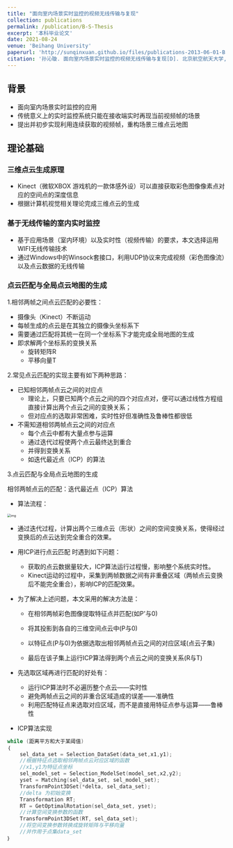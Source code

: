 ```yaml
---
title: "面向室内场景实时监控的视频无线传输与复现"
collection: publications
permalink: /publication/B-S-Thesis
excerpt: '本科毕业论文'
date: 2021-08-24
venue: 'Beihang University'
paperurl: 'http://sunqinxuan.github.io/files/publications-2013-06-01-B.S.Thesis.pdf'
citation: '孙沁璇. 面向室内场景实时监控的视频无线传输与复现[D]. 北京航空航天大学, 2013.'
---
```


## 背景

- 面向室内场景实时监控的应用
- 传统意义上的实时监控系统只能在接收端实时再现当前视频帧的场景
- 提出并初步实现利用连续获取的视频帧，重构场景三维点云地图

## 理论基础

### 三维点云生成原理

- Kinect（微软XBOX 游戏机的一款体感外设）可以直接获取彩色图像像素点对应的空间点的深度信息
- 根据计算机视觉相关理论完成三维点云的生成

### 基于无线传输的室内实时监控

- 基于应用场景（室内环境）以及实时性（视频传输）的要求，本文选择运用WIFI无线传输技术
- 通过Windows中的Winsock套接口，利用UDP协议来完成视频（彩色图像流）以及点云数据的无线传输

### 点云匹配与全局点云地图的生成

1.相邻两帧之间点云匹配的必要性：

- 摄像头（Kinect）不断运动
- 每帧生成的点云是在其独立的摄像头坐标系下
- 需要通过匹配将其统一在同一个坐标系下才能完成全局地图的生成
- 即求解两个坐标系的变换关系
  - 旋转矩阵R
  - 平移向量T

2.常见点云匹配的实现主要有如下两种思路：

- 已知相邻两帧点云之间的对应点
  - 理论上，只要已知两个点云之间的四个对应点对，便可以通过线性方程组直接计算出两个点云之间的变换关系；
  - 但对应点的选取非常困难，实时性好但准确性及鲁棒性都很低
- 不需知道相邻两帧点云之间的对应点
  - 每个点云中都有大量点参与运算
  - 通过迭代过程使两个点云最终达到重合
  - 并得到变换关系
  - 如迭代最近点（ICP）的算法

3.点云匹配与全局点云地图的生成

相邻两帧点云的匹配：迭代最近点（ICP）算法

- 算法流程：

<img src="https://sunqinxuan.github.io/images/publications-BSThesis-2013-06-01-img1.png" alt="img" style="zoom:50%;" />

- 通过迭代过程，计算出两个三维点云（形状）之间的空间变换关系，使得经过变换后的点云达到完全重合的效果。

- 用ICP进行点云匹配 时遇到如下问题：
  - 获取的点云数据量较大，ICP算法运行过程慢，影响整个系统实时性。
  - Kinect运动的过程中，采集到两帧数据之间有非重叠区域（两帧点云变换后不能完全重合），影响ICP的匹配效果。

- 为了解决上述问题，本文采用的解决方法是：

  - 在相邻两帧彩色图像提取特征点并匹配(如P'与0)

  - 将其投影到各自的三维空间点云中(P与0)

  - 以特征点(P与0)为依据选取出相邻两帧点云之间的对应区域(点云子集)

  - 最后在该子集上运行ICP算法得到两个点云之间的变换关系(R与T)

- 先选取区域再进行匹配的好处有：

  - 运行ICP算法时不必遍历整个点云——实时性
  - 避免两帧点云之间的非重合区域造成的误差——准确性
  - 利用匹配特征点来选取对应区域，而不是直接用特征点参与运算——鲁棒性


- ICP算法实现

```c++
while (距离平方和大于某阈值)
｛
    sel_data_set = Selection_DataSet(data_set,x1,y1); 
    //根据特征点选取相邻两帧点云对应区域的函数
    //x1,y1为特征点坐标
    sel_model_set = Selection_ModelSet(model_set,x2,y2);
    yset = Matching(sel_data_set, sel_model_set);
    TransformPoint3DSet(*delta, sel_data_set);
    //delta 为初始变换
    Transformation RT;
    RT = GetOptimalRotation(sel_data_set, yset);
    //计算空间变换参数的函数
    TransformPoint3DSet(RT, sel_data_set);
    //将空间变换参数转换成旋转矩阵与平移向量
    //并作用于点集data_set
｝
```









